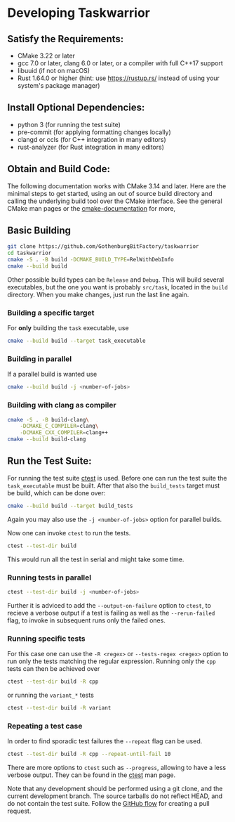 # Developing Taskwarrior

## Satisfy the Requirements:

 * CMake 3.22 or later
 * gcc 7.0 or later, clang 6.0 or later, or a compiler with full C++17 support
 * libuuid (if not on macOS)
 * Rust 1.64.0 or higher (hint: use https://rustup.rs/ instead of using your system's package manager)

## Install Optional Dependencies:
 * python 3 (for running the test suite)
 * pre-commit (for applying formatting changes locally)
 * clangd or ccls (for C++ integration in many editors)
 * rust-analyzer (for Rust integration in many editors)

## Obtain and Build Code:
The following documentation works with CMake 3.14 and later.
Here are the minimal steps to get started, using an out of source build directory and calling the underlying build tool over the CMake interface.
See the general CMake man pages or the [cmake-documentation](https://cmake.org/cmake/help/latest/manual/cmake.1.html) for more,

## Basic Building
```sh
git clone https://github.com/GothenburgBitFactory/taskwarrior
cd taskwarrior
cmake -S . -B build -DCMAKE_BUILD_TYPE=RelWithDebInfo
cmake --build build
```
Other possible build types can be `Release` and `Debug`.
This will build several executables, but the one you want is probably `src/task`, located in the `build` directory.
When you make changes, just run the last line again.

### Building a specific target
For **only** building the `task` executable, use
```sh
cmake --build build --target task_executable
```

### Building in parallel
If a parallel build is wanted use
```sh
cmake --build build -j <number-of-jobs>
```

### Building with clang as compiler
```sh
cmake -S . -B build-clang\
    -DCMAKE_C_COMPILER=clang\
    -DCMAKE_CXX_COMPILER=clang++
cmake --build build-clang
```

## Run the Test Suite:
For running the test suite [ctest](https://cmake.org/cmake/help/latest/manual/ctest.1.html) is used.
Before one can run the test suite the `task_executable` must be built.
After that also the `build_tests` target must be build, which can be done over:
```sh
cmake --build build --target build_tests
```
Again you may also use the `-j <number-of-jobs>` option for parallel builds.

Now one can invoke `ctest` to run the tests.
```sh
ctest --test-dir build
```
This would run all the test in serial and might take some time.

### Running tests in parallel
```sh
ctest --test-dir build -j <number-of-jobs>
```

Further it is adviced to add the `--output-on-failure` option to `ctest`, to recieve a verbose output if a test is failing as well as the `--rerun-failed` flag, to invoke in subsequent runs only the failed ones.

### Running specific tests
For this case one can use the `-R <regex>` or `--tests-regex <regex>`  option to run only the tests matching the regular expression.
Running only the `cpp` tests can then be achieved over
```sh
ctest --test-dir build -R cpp
```
or running the `variant_*` tests
```sh
ctest --test-dir build -R variant
```

### Repeating a test case
In order to find sporadic test failures the `--repeat` flag can be used.
```sh
ctest --test-dir build -R cpp --repeat-until-fail 10
```

There are more options to `ctest` such as `--progress`, allowing to have a less verbose output.
They can be found in the [ctest](https://cmake.org/cmake/help/latest/manual/ctest.1.html) man page.

Note that any development should be performed using a git clone, and the current development branch.
The source tarballs do not reflect HEAD, and do not contain the test suite.
Follow the [GitHub flow](https://docs.github.com/en/get-started/quickstart/github-flow) for creating a pull request.
